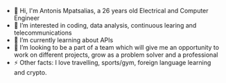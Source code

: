 - 👋 Hi, I'm Antonis Mpatsalias, a 26 years old Electrical and Computer Engineer
- 👀 I’m interested in coding, data analysis, continuous learing and telecommunications
- 🌱 I’m currently learning about APIs 
- 💞️ I’m looking to be a part of a team which will give me an opportunity to work on different projects, grow as a problem solver and a professional 
- ⚡ Other facts: I love travelling, sports/gym, foreign language learning and crypto.

<!---
antonismpats/antonismpats is a ✨ special ✨ repository because its `README.md` (this file) appears on your GitHub profile.
You can click the Preview link to take a look at your changes.
--->
